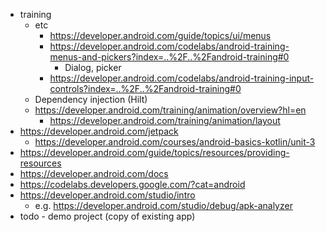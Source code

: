 * training
    * etc
        * https://developer.android.com/guide/topics/ui/menus
        * https://developer.android.com/codelabs/android-training-menus-and-pickers?index=..%2F..%2Fandroid-training#0
            * Dialog, picker
        * https://developer.android.com/codelabs/android-training-input-controls?index=..%2F..%2Fandroid-training#0
    * Dependency injection (Hilt)
    * https://developer.android.com/training/animation/overview?hl=en
        * https://developer.android.com/training/animation/layout
* https://developer.android.com/jetpack
    * https://developer.android.com/courses/android-basics-kotlin/unit-3
* https://developer.android.com/guide/topics/resources/providing-resources
* https://developer.android.com/docs
* https://codelabs.developers.google.com/?cat=android
* https://developer.android.com/studio/intro
	* e.g. https://developer.android.com/studio/debug/apk-analyzer
* todo - demo project (copy of existing app)